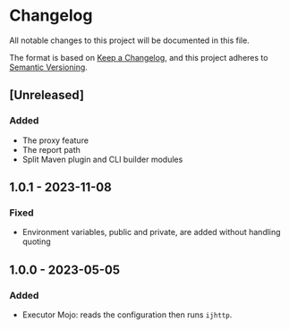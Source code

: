 # Changelog

All notable changes to this project will be documented in this file.

The format is based on [Keep a Changelog](https://keepachangelog.com/en/1.1.0/),
and this project adheres to [Semantic Versioning](https://semver.org/spec/v2.0.0.html).

## [Unreleased]
### Added
- The proxy feature
- The report path
- Split Maven plugin and CLI builder modules

## 1.0.1 - 2023-11-08
### Fixed
- Environment variables, public and private, are added without handling quoting

## 1.0.0 - 2023-05-05
### Added
- Executor Mojo: reads the configuration then runs `ijhttp`.
